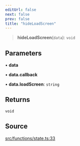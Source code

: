 ```yaml
---
editUrl: false
next: false
prev: false
title: "hideLoadScreen"
---
```


> **hideLoadScreen**(`data`): `void`

## Parameters

• **data**

• **data.callback**

• **data.loadScreen**: `string`

## Returns

`void`

## Source

[src/functions/state.ts:33](https://github.com/relishinc/dill-pixel/blob/10f512f7f577ca5e74162827f11215b28df5ca97/src/functions/state.ts#L33)
